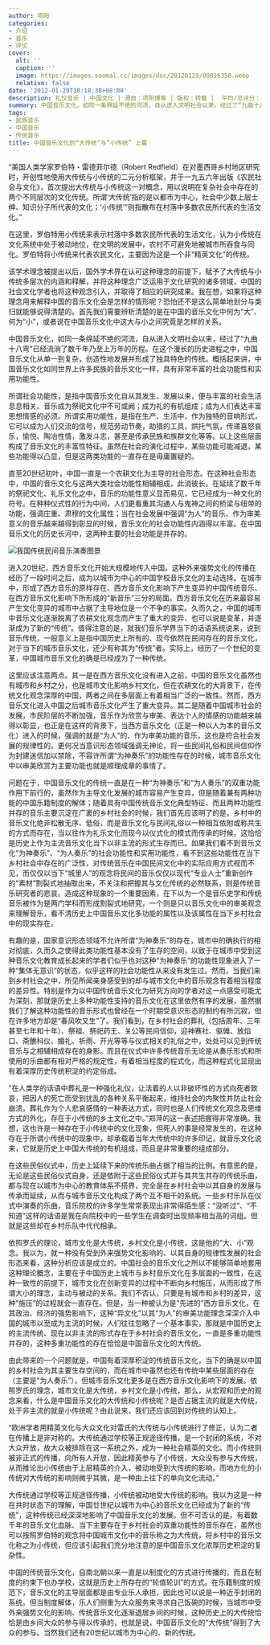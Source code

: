 ```yaml
---
author: 项阳
categories:
- 介绍
- 音乐
- 评论
cover:
  alt: ''
  caption: ''
  image: https://images.soomal.cc/images/doc/20120129/00016350.webp
  relative: false
date: '2012-01-29T18:18:38+08:00'
description: 礼仪音乐 | 中国文化 | 源自：项阳博客 | 版权：转载 |  平均/总评分：10.00/40
summary: 中国音乐文化，如同一条绵延不绝的河流，自从进入文明社会以来，经过了“九曲十八弯”已经流淌了数千年乃至上万年的历程。在这个漫长的历史进程之中，中国音乐文化从单一到复杂，创造性地发展并形成了独具特色的传统。概括起来讲，中国音乐文化如同世界上许多民族的音乐文化一样，具有非常丰富的社会功能性和实用功能性……
tags:
- 民族音乐
- 中国音乐
- 传统音乐
title: 中国音乐文化的“大传统”与“小传统” 上篇
---
```


“美国人类学家罗伯特・雷德菲尔德（Robert Redfield）在对墨西哥乡村地区研究时，开创性地使用大传统与小传统的二元分析框架，并于一九五六年出版《农民社会与文化》，首次提出大传统与小传统这一对概念，用以说明在复杂社会中存在的两个不同层次的文化传统。所谓‘大传统’指的是以都市为中心，社会中少数上层士绅、知识分子所代表的文化；‘小传统’”则指散布在村落中多数农民所代表的生活文化。”

在这里，罗伯特用小传统来表示村落中多数农民所代表的生活文化，认为小传统在文化系统中处于被动地位，在文明的发展中，农村不可避免地被城市所吞食与同化。罗伯特将小传统来代表农民文化，主要因为这是一个非“精英文化”的传统。

该学术理念被提出以后，国外学术界在认可这种理念的前提下，赋予了大传统与小传统多层次的内涵和释解，并将这种理念广泛运用于文化研究的诸多领域，中国的社会文化学者也将这种观念引入，并取得了相应的研究成果。我在想，如果将这种理念用来解释中国的音乐文化会是怎样的情形呢？恐怕还不是这么简单地划分与类归就能够说得清楚的。首先我们需要辨析清楚的是在中国的音乐文化中何为“大”、何为“小”，或者说在中国音乐文化中这大与小之间究竟是怎样的关系。

中国音乐文化，如同一条绵延不绝的河流，自从进入文明社会以来，经过了“九曲十八弯”已经流淌了数千年乃至上万年的历程。在这个漫长的历史进程之中，中国音乐文化从单一到复杂，创造性地发展并形成了独具特色的传统。概括起来讲，中国音乐文化如同世界上许多民族的音乐文化一样，具有非常丰富的社会功能性和实用功能性。

所谓社会功能性，是指中国音乐文化自从其发生、发展以来，便与丰富的社会生活息息相关。音乐成为祭祀文化中不可或阙；成为礼的有机组成；成为人们表达丰富思想情感的必须。所谓实用功能性，是指在生产、生活中，作为独特的音响形式，它可以成为人们交流的信号，规范劳动节奏，助猎的工具，烘托气氛，传递喜怒哀乐，愉悦、陶冶性情，激发斗志，甚至是传承民族和族群文化等等。以上这些层面构成了音乐文化的丰富性特征。虽然在社会的演化过程中，某些功能可能减退，某些功能得以凸显，但是这两类功能的一直存在是毋庸置疑的。

直至20世纪初叶，中国一直是一个农耕文化为主导的社会形态。在这种社会形态中，中国的音乐文化与这两大类社会功能性相辅相成，此消彼长。在延续了数千年的祭祀文化、礼乐文化之中，音乐的功能性意义显而易见，它已经成为一种文化的符号。在种种仪式性的行为中间，人们更看重其沟通人与鬼神之间的桥梁与纽带的功能，强调庄重、肃穆的文化属性；当在社会发展中强调“为人”的音乐、作为审美意义的音乐越来越得到彰显的时候，音乐文化的社会功能性内涵得以丰富。在中国音乐文化的历史长河中，这两种主要的社会功能是并存的。

![我国传统民间音乐演奏图景](https://images.soomal.cc/images/doc/20120129/00016350.webp)





进入20世纪，西方音乐文化开始大规模地传入中国。这种外来强势文化的传播在经历了一段时间之后，成为以城市为中心的中国学校音乐文化的主动选择。在城市中，形成了西方音乐的原样存在、西方音乐文化影响下产生变异的中国传统音乐、在西方音乐文化影响下所形成的“新音乐”三分的局面。西方音乐文化在历来最容易产生文化变异的城市中占据了主导地位是一个不争的事实。久而久之，中国的城市中音乐文化逐渐脱离了农耕文化观念而产生了重大的变异、也可以说是变革，并逐渐成为了新的“传统”。值得注意的是，就我们音乐学界当下的话语系统说来，说到音乐传统，一般意义上是指中国历史上所有的、现今依然在民间存在的音乐文化，对于当下的城市音乐文化，还少有称其为“传统”者。实际上，经历了一个世纪的变革，中国城市音乐文化的确是已经成为了一种传统。

这里应该注意两点。其一是在西方音乐文化没有进入之前，中国的音乐文化虽然也有城市和乡村之分，也是城市文化影响乡村文化，但在农耕文化的大背景下，在传统文化观念深厚的中国，两者之间在多层面上有着相当广泛的一致性。然而，西方音乐文化进入中国之后城市音乐文化产生了重大变异。其二是随着中国城市社会的发展，市民阶层的不断加强，音乐作为欣赏与审美、表达个人的情感的功能越来越得以彰显，也正是在这样的背景下，当西方音乐文化（正是一种以人为本的音乐文化）进入的时候，强调的就是“为人”的、作为审美功能的音乐，这也是符合社会发展的规律性的。更何况当意识形态领域强调无神论，将一些民间礼俗和民间信仰作为封建迷信加以禁除，不容许所谓“为神奏乐”的功能性存在的时候，城市音乐文化中以审美欣赏为主要功能也就是顺理成章的事情了。

问题在于，中国音乐文化的传统一直是在一种“为神奏乐”和“为人奏乐”的双重功能作用下前行的，虽然作为主导文化发展的城市容易产生变异，但是随着兼有两种功能的中国乐籍制度的解体；随着具有中国传统音乐文化典型特征、而且两种功能性并存的音乐主要沉淀在广袤的乡村社会的时候，我们首先应该明了的是，乡村中的音乐文化绝非松散无序、低俗，而是音乐文化与民间礼俗以一种相互依附或称共生的方式而存在，当以往作为礼乐文化而现今以仪式化的模式而传承的时候，这恰恰是历史上作为主流音乐文化当下以非主流的形式生存而已。如果我们看不到音乐文化“为神奏乐”、“为人奏乐”的社会功能性和实用功能性，看不到这些功能性在当下乡村社会中存在的广泛性，对传统音乐在中国民间文化中的实际应用方式视而不见，而仅仅以当下“城里人”的观念将民间的音乐仅仅以现代“专业人士”重新创作的“素材”割裂式地抽取出来，不关注和把握其与文化传统的必然联系，则是传统音乐研究者的悲哀。造成这种现象的一个重要因素，在下以为一个是音乐史学和传统音乐被作为是两门学科而形成割裂式地研究，一个则是只以音乐文化中的审美观念来理解音乐，看不清历史上中国音乐文化多功能的属性以及该属性在当下乡村社会中的现实存在。

有趣的是，国家意识形态领域不允许所谓“为神奏乐”的存在，城市中的确执行的相对彻底，久而久之使得此类功能性基本没有了生存的空间，以致于在城市中受到这种音乐文化教育成长起来的学者们似乎也对这种“为神奏乐”的功能性现象进入了一种“集体无意识”的状态，似乎这样的社会功能性从来没有发生过。然而，当我们来到乡村社会之中，所见所闻亲身感受到的却与城市文化中的音乐观念有着相当程度的差异性。特别是作为以中国传统音乐文化为研究方向的学者对这一点感受可能尤为深刻，那就是历史上多种功能性支持的音乐文化在这里依然有序的发展，虽然据我们了解这种功能性的音乐形式也曾经在一个时期受意识形态的制约有所沉寂，但在许多地方却是“春风吹又生”了。我们看到，在乡村社会的葬礼（包括周年、三年甚至七年和十年）、祭祖、祭祀药王、关公等民间信仰，迎神赛社、驱傩、放焰口、斋醮科仪、婚礼、祈雨、开光等等与仪式相关的礼俗之中，处处可以见到传统音乐与之相辅相成存在的身影。而且在仪式中许多传统音乐无论是从奏乐形式和所使用的乐曲都有相对严格的规定性，有着相当程度的程式化，而这种程式化显现出有着深厚历史传统积淀的约定俗成。

“在人类学的话语中葬礼是一种强化礼仪，让活着的人以非破坏性的方式向死者致哀，把因人的死亡而受到扰乱的各种关系平衡起来，维持社会的内聚性并防止社会崩溃。葬礼作为个人悲哀感情的一种表达方式，同时也是人们传统文化观念及思维方式的外化，存在于小传统的乡土文化之中。”郑萍的这一表述把握得非常准确。我想，这也许是一种存在于小传统中的文化现象，但死人的事是经常发生的，在这种存在于所谓小传统中的现象中，却承载着当年大传统中的许多印记，就音乐文化说来，它就是历史上中国大传统的有机组成，而且是非常重要的组成部分。

在这些民俗仪式中，历史上延续下来的传统乐曲占据了相当的比例。有意思的是，无论是这些民俗仪式自身，还是依附于这些民俗仪式并与其共生共存的传统乐曲，都与现在以城市为中心的教育体系不搭界，完全是在乡村社会中以其自身的发展与传承而延续，从而与城市音乐文化构成了两个互不相干的系统。一些乡村乐队在仪式中演奏的乐曲，音乐院校的许多学生常常表现出非常得陌生感：“没听过”、“不知道”这样的话语是我在向院校中的一些学生在调查时出现频率相当高的词组。但就是这些却在乡村乐队中代代相承。

依照罗氏的理论，城市文化是大传统，乡村文化是小传统，这是他的“大、小”观念。我以为，就一种没有受到外来强势文化影响的、以其自身的规律性发展的社会形态来看，这种分析应该是成立的。中国社会的音乐文化之所以不能够简单地套用这种理论概念，主要在于中国历史上城市与乡村音乐文化在多层面的一致性，在这种一致性的前提下，城市文化在创新变异的过程中不断向乡村施压，从而形成了所谓大小的理念，主动与被动的关系。我们不否认，只要是有城市和乡村的差异，这种“施压”的过程就会一直存在。但是，当一种被认为是“先进的”西方音乐文化，在其政治、经济的强势影响下，这种“异文化”以其“为人”的审美功能理念深深介入中国的城市以至成为主流的时候，人们往往忽略了一个基本事实，那就是中国历史上的主流传统、现在以非主流的形式存在于乡村社会的音乐文化，一直是多重功能性并存的，这种多重功能性的存在恰恰是中国音乐文化的大传统。

由此带来的一个问题就是，中国有着深厚积淀的传统音乐文化，当下的确是以中国的乡村社会为其主要生存空间的，而在城市中虽然也还有传统中某些层面的存在（主要是“为人奏乐”），但城市音乐文化更多是在西方音乐文化影响下的发展。依照罗氏的理念，城市文化是大传统，乡村文化是小传统，那么，从宏观和历史的观念来看，什么是中国音乐文化的大传统和小传统呢？是否占据主流的就是大传统，处于非主流的就是小传统呢？由此说来，我们还应该回到对传统的认知上。

“欧洲学者用精英文化与大众文化对雷氏的大传统与小传统进行了修正，认为二者在传播上是非对称的。大传统通过学校等正规途径传播，是一个封闭的系统，不对大众开放，故大众被排除在这一系统之外，成为一种社会精英的文化。而小传统则被非正式的传播，向所有人开放，因此精英参与了小传统，大众没有参与大传统，从而推论出小传统由于上层精英的介入，被动地受到大传统的影响，而地方化的小传统对大传统的影响则微乎其微，是一种由上往下的单向文化流动。”

大传统通过学校等正规途径传播，小传统被动地受大传统的影响。我以为这是一种在共时状态下的理解，中国廿世纪以城市为中心的音乐文化已经成为了新的“传统”，这种传统已经深深地影响了中国音乐文化的发展。但不可否认的是，有着数千年的音乐文化血脉、当下主要存在于乡村社会的双重功能性的音乐存在，虽然也可以按照罗伯特的观念将中国城市文化中的音乐称之为大传统，将乡村中的音乐文化称之为小传统，但应该引起我们充分地注意的是中国音乐文化浓厚历史积淀的复杂性。

中国的传统音乐文化，自南北朝以来一直是以制度化的方式进行传播的，而且在制度的约束下也办学校，这就是历史上所存在的“轮值轮训”的方式。在乐籍制度的规范下，音乐文化的主导层面都是由专业乐人承担，因此也可以说是一种近乎封闭的系统。但当制度解体，乐人们侧重为大众服务来寻求自己饭碗的时候，当城市中受外来强势文化的影响、传统音乐文化逐渐退居乡间的时候，这种历史上的大传统恰恰是由乡间大众的参与得以传承的，也就是说，中国音乐文化的“大传统”得到了大众的参与。当然我们还有20世纪以城市为中心的、新的传统。